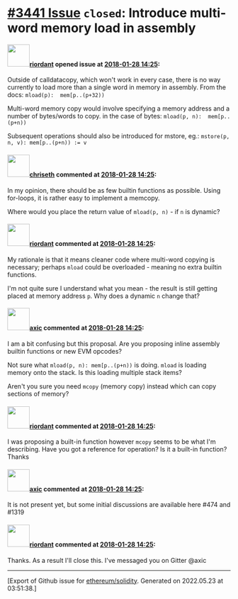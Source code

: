 # [\#3441 Issue](https://github.com/ethereum/solidity/issues/3441) `closed`: Introduce multi-word memory load in assembly

#### <img src="https://avatars.githubusercontent.com/u/6988731?u=587e35d116c82b9dc2df519119bd2a7c45c23e28&v=4" width="50">[riordant](https://github.com/riordant) opened issue at [2018-01-28 14:25](https://github.com/ethereum/solidity/issues/3441):

Outside of calldatacopy, which won't work in every case, there is no way currently to load more than a single word in memory in assembly. From the docs:
`mload(p):  mem[p..(p+32))`

Multi-word memory copy would involve specifying a memory address and a number of bytes/words to copy. in the case of bytes:
`mload(p, n):  mem[p..(p+n))`

Subsequent operations should also be introduced for mstore, eg.:
`mstore(p, n, v): mem[p..(p+n)) := v`



#### <img src="https://avatars.githubusercontent.com/u/9073706?v=4" width="50">[chriseth](https://github.com/chriseth) commented at [2018-01-28 14:25](https://github.com/ethereum/solidity/issues/3441#issuecomment-361232457):

In my opinion, there should be as few builtin functions as possible. Using for-loops, it is rather easy to implement a memcopy.

Where would you place the return value of `mload(p, n)` - if `n` is dynamic?

#### <img src="https://avatars.githubusercontent.com/u/6988731?u=587e35d116c82b9dc2df519119bd2a7c45c23e28&v=4" width="50">[riordant](https://github.com/riordant) commented at [2018-01-28 14:25](https://github.com/ethereum/solidity/issues/3441#issuecomment-361567263):

My rationale is that it means cleaner code where multi-word copying is necessary; perhaps `mload` could be overloaded - meaning no extra builtin functions.

I'm not quite sure I understand what you mean - the result is still getting placed at memory address `p`. Why does a dynamic `n` change that?

#### <img src="https://avatars.githubusercontent.com/u/20340?v=4" width="50">[axic](https://github.com/axic) commented at [2018-01-28 14:25](https://github.com/ethereum/solidity/issues/3441#issuecomment-361567832):

I am a bit confusing but this proposal. Are you proposing inline assembly builtin functions or new EVM opcodes?

Not sure what `mload(p, n): mem[p..(p+n))` is doing. `mload` is loading memory onto the stack. Is this loading multiple stack items?

Aren't you sure you need `mcopy` (memory copy) instead which can copy sections of memory?

#### <img src="https://avatars.githubusercontent.com/u/6988731?u=587e35d116c82b9dc2df519119bd2a7c45c23e28&v=4" width="50">[riordant](https://github.com/riordant) commented at [2018-01-28 14:25](https://github.com/ethereum/solidity/issues/3441#issuecomment-361574310):

I was proposing a built-in function however `mcopy` seems to be what I'm describing. Have you got a reference for operation? Is it a built-in function? Thanks

#### <img src="https://avatars.githubusercontent.com/u/20340?v=4" width="50">[axic](https://github.com/axic) commented at [2018-01-28 14:25](https://github.com/ethereum/solidity/issues/3441#issuecomment-361575124):

It is not present yet, but some initial discussions are available here #474 and #1319

#### <img src="https://avatars.githubusercontent.com/u/6988731?u=587e35d116c82b9dc2df519119bd2a7c45c23e28&v=4" width="50">[riordant](https://github.com/riordant) commented at [2018-01-28 14:25](https://github.com/ethereum/solidity/issues/3441#issuecomment-361576252):

Thanks. As a result I'll close this. I've messaged you on Gitter @axic


-------------------------------------------------------------------------------



[Export of Github issue for [ethereum/solidity](https://github.com/ethereum/solidity). Generated on 2022.05.23 at 03:51:38.]
